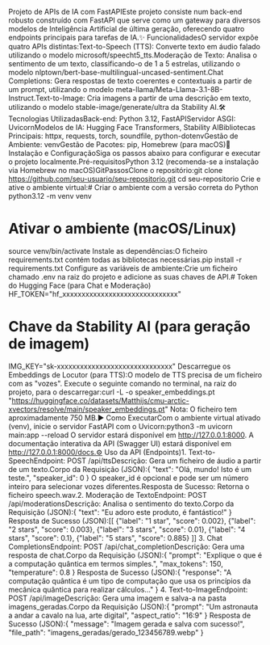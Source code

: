 Projeto de APIs de IA com FastAPIEste projeto consiste num back-end robusto construído com FastAPI que serve como um gateway para diversos modelos de Inteligência Artificial de última geração, oferecendo quatro endpoints principais para tarefas de IA.✨ FuncionalidadesO servidor expõe quatro APIs distintas:Text-to-Speech (TTS): Converte texto em áudio falado utilizando o modelo microsoft/speecht5_tts.Moderação de Texto: Analisa o sentimento de um texto, classificando-o de 1 a 5 estrelas, utilizando o modelo nlptown/bert-base-multilingual-uncased-sentiment.Chat Completions: Gera respostas de texto coerentes e contextuais a partir de um prompt, utilizando o modelo meta-llama/Meta-Llama-3.1-8B-Instruct.Text-to-Image: Cria imagens a partir de uma descrição em texto, utilizando o modelo stable-image/generate/ultra da Stability AI.🛠️ Tecnologias UtilizadasBack-end: Python 3.12, FastAPIServidor ASGI: UvicornModelos de IA: Hugging Face Transformers, Stability AIBibliotecas Principais: httpx, requests, torch, soundfile, python-dotenvGestão de Ambiente: venvGestão de Pacotes: pip, Homebrew (para macOS)🚀 Instalação e ConfiguraçãoSiga os passos abaixo para configurar e executar o projeto localmente.Pré-requisitosPython 3.12 (recomenda-se a instalação via Homebrew no macOS)GitPassosClone o repositório:git clone https://github.com/seu-usuario/seu-repositorio.git
cd seu-repositorio
Crie e ative o ambiente virtual:# Criar o ambiente com a versão correta do Python
python3.12 -m venv venv

# Ativar o ambiente (macOS/Linux)
source venv/bin/activate
Instale as dependências:O ficheiro requirements.txt contém todas as bibliotecas necessárias.pip install -r requirements.txt
Configure as variáveis de ambiente:Crie um ficheiro chamado .env na raiz do projeto e adicione as suas chaves de API.# Token do Hugging Face (para Chat e Moderação)
HF_TOKEN="hf_xxxxxxxxxxxxxxxxxxxxxxxxxxxxxx"

# Chave da Stability AI (para geração de imagem)
IMG_KEY="sk-xxxxxxxxxxxxxxxxxxxxxxxxxxxxxx"
Descarregue os Embeddings de Locutor (para TTS):O modelo de TTS precisa de um ficheiro com as "vozes". Execute o seguinte comando no terminal, na raiz do projeto, para o descarregar:curl -L -o speaker_embeddings.pt "https://huggingface.co/datasets/Matthijs/cmu-arctic-xvectors/resolve/main/speaker_embeddings.pt"
Nota: O ficheiro tem aproximadamente 750 MB.▶️ Como ExecutarCom o ambiente virtual ativado (venv), inicie o servidor FastAPI com o Uvicorn:python3 -m uvicorn main:app --reload
O servidor estará disponível em http://127.0.0.1:8000. A documentação interativa da API (Swagger UI) estará disponível em http://127.0.0.1:8000/docs.⚙️ Uso da API (Endpoints)1. Text-to-SpeechEndpoint: POST /api/ttsDescrição: Gera um ficheiro de áudio a partir de um texto.Corpo da Requisição (JSON):{
  "text": "Olá, mundo! Isto é um teste.",
  "speaker_id": 0
}
O speaker_id é opcional e pode ser um número inteiro para selecionar vozes diferentes.Resposta de Sucesso: Retorna o ficheiro speech.wav.2. Moderação de TextoEndpoint: POST /api/moderationsDescrição: Analisa o sentimento do texto.Corpo da Requisição (JSON):{
  "text": "Eu adoro este produto, é fantástico!"
}
Resposta de Sucesso (JSON):[[
  {"label": "1 star", "score": 0.002},
  {"label": "2 stars", "score": 0.003},
  {"label": "3 stars", "score": 0.01},
  {"label": "4 stars", "score": 0.1},
  {"label": "5 stars", "score": 0.885}
]]
3. Chat CompletionsEndpoint: POST /api/chat_completionDescrição: Gera uma resposta de chat.Corpo da Requisição (JSON):{
  "prompt": "Explique o que é a computação quântica em termos simples.",
  "max_tokens": 150,
  "temperature": 0.8
}
Resposta de Sucesso (JSON):{
  "response": "A computação quântica é um tipo de computação que usa os princípios da mecânica quântica para realizar cálculos..."
}
4. Text-to-ImageEndpoint: POST /api/imageDescrição: Gera uma imagem e salva-a na pasta imagens_geradas.Corpo da Requisição (JSON):{
  "prompt": "Um astronauta a andar a cavalo na lua, arte digital",
  "aspect_ratio": "16:9"
}
Resposta de Sucesso (JSON):{
  "message": "Imagem gerada e salva com sucesso!",
  "file_path": "imagens_geradas/gerado_123456789.webp"
}
